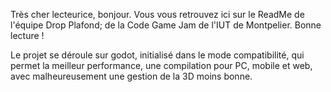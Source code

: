 Très cher lecteurice, bonjour.
Vous vous retrouvez ici sur le ReadMe de l'équipe Drop Plafond; de la Code Game Jam de l'IUT de Montpelier.
Bonne lecture !

Le projet se déroule sur godot, initialisé dans le mode compatibilité, qui permet la meilleur performance, une compilation pour PC, mobile et web, avec malheureusement une gestion de la 3D moins bonne.
